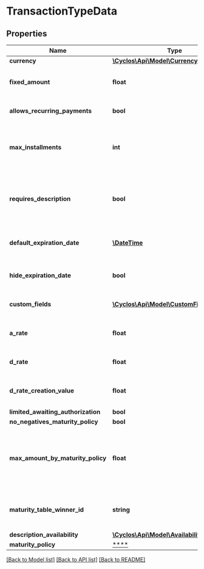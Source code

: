 # TransactionTypeData

## Properties
Name | Type | Description | Notes
------------ | ------------- | ------------- | -------------
**currency** | [**\Cyclos\Api\Model\Currency**](Currency.md) |  | [optional] 
**fixed_amount** | **float** | The only allowed amount if the payment type uses a fixed amount | [optional] 
**allows_recurring_payments** | **bool** | Can payments of this type be made recurring? | [optional] 
**max_installments** | **int** | The maximum allowed installments. If it is zero, no kind of scheduled payments is allowed. If it is 1, a single future date can be used. | [optional] 
**requires_description** | **bool** | Use &#x60;descriptionAvailability&#x60; instead   The transaction description can be either required, or optional, depending on this setting. | [optional] 
**default_expiration_date** | [**\DateTime**](\DateTime.md) | The default expiration date, according to the configuration. Only for payment requests. | [optional] 
**hide_expiration_date** | **bool** | Whether the expiration date should be hidden from users, Only for payment requests. | [optional] 
**custom_fields** | [**\Cyclos\Api\Model\CustomFieldDetailed[]**](CustomFieldDetailed.md) | The custom fields related to this payment type | [optional] 
**a_rate** | **float** | The balance aging counter used for this payment. Only for payments. | [optional] 
**d_rate** | **float** | The balance maturity used for this payment. Only for payments. | [optional] 
**d_rate_creation_value** | **float** | The initial value for the balance maturity on this payment type. Only for payments. | [optional] 
**limited_awaiting_authorization** | **bool** | Only for payments. | [optional] 
**no_negatives_maturity_policy** | **bool** | Only for payments. | [optional] 
**max_amount_by_maturity_policy** | **float** | The maximum amount that can be performed when &#x60;maturityPolicy&#x60; is &#x60;history&#x60;. It corresponds to the maturity table entry indicated by &#x60;maturityTableWinnerId&#x60;. Only for payments. | [optional] 
**maturity_table_winner_id** | **string** | When &#x60;maturityPolicy&#x60; is &#x60;history&#x60;, contains the id of the maturity table entry that granted. Only for payments. | [optional] 
**description_availability** | [**\Cyclos\Api\Model\AvailabilityEnum**](AvailabilityEnum.md) |  | [optional] 
**maturity_policy** | [****](.md) | Only for payments. | [optional] 

[[Back to Model list]](../../README.md#documentation-for-models) [[Back to API list]](../../README.md#documentation-for-api-endpoints) [[Back to README]](../../README.md)

